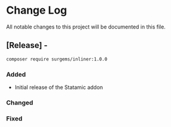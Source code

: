 # Change Log
All notable changes to this project will be documented in this file.

## [Release] - 

``` bash
composer require surgems/inliner:1.0.0
```
 
### Added
- Initial release of the Statamic addon
 
### Changed
 
### Fixed
